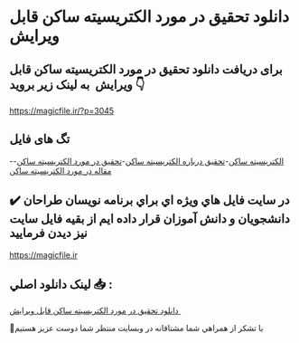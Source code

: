 # دانلود تحقیق در مورد الکتریسیته ساکن قابل ویرایش 

## برای دریافت دانلود تحقیق در مورد الکتریسیته ساکن قابل ویرایش  به لینک زیر بروید 👇

https://magicfile.ir/?p=3045

## تگ های فایل

-[الکتريسيته ساکن](https://magicfile.ir/product/%d8%aa%d8%ad%d9%82%d9%8a%d9%82-%d8%af%d8%b1-%d9%85%d9%88%d8%b1%d8%af-%d8%a7%d9%84%da%a9%d8%aa%d8%b1%d9%8a%d8%b3%d9%8a%d8%aa%d9%87-%d8%b3%d8%a7%da%a9%d9%86/)-[تحقیق درباره الکتریسیته ساکن](https://magicfile.ir/product/%d8%aa%d8%ad%d9%82%d9%8a%d9%82-%d8%af%d8%b1-%d9%85%d9%88%d8%b1%d8%af-%d8%a7%d9%84%da%a9%d8%aa%d8%b1%d9%8a%d8%b3%d9%8a%d8%aa%d9%87-%d8%b3%d8%a7%da%a9%d9%86/)-[تحقیق در مورد الکتریسیته ساکن](https://magicfile.ir/product/%d8%aa%d8%ad%d9%82%d9%8a%d9%82-%d8%af%d8%b1-%d9%85%d9%88%d8%b1%d8%af-%d8%a7%d9%84%da%a9%d8%aa%d8%b1%d9%8a%d8%b3%d9%8a%d8%aa%d9%87-%d8%b3%d8%a7%da%a9%d9%86/)-[مقاله در مورد الکتریسیته ساکن](https://magicfile.ir/product/%d8%aa%d8%ad%d9%82%d9%8a%d9%82-%d8%af%d8%b1-%d9%85%d9%88%d8%b1%d8%af-%d8%a7%d9%84%da%a9%d8%aa%d8%b1%d9%8a%d8%b3%d9%8a%d8%aa%d9%87-%d8%b3%d8%a7%da%a9%d9%86/)

## ✔️ در سايت فايل هاي ويژه اي براي برنامه نويسان طراحان دانشجويان و دانش آموزان قرار داده ايم از بقيه فايل سايت نيز ديدن فرماييد

https://magicfile.ir


## لينک دانلود اصلي 📥 :

[دانلود تحقیق در مورد الکتریسیته ساکن قابل ویرایش ](https://magicfile.ir/product/%d8%aa%d8%ad%d9%82%d9%8a%d9%82-%d8%af%d8%b1-%d9%85%d9%88%d8%b1%d8%af-%d8%a7%d9%84%da%a9%d8%aa%d8%b1%d9%8a%d8%b3%d9%8a%d8%aa%d9%87-%d8%b3%d8%a7%da%a9%d9%86/) 


🙏با تشکر از همراهي شما مشتاقانه در وبسایت منتظر شما دوست عزیز هستیم

